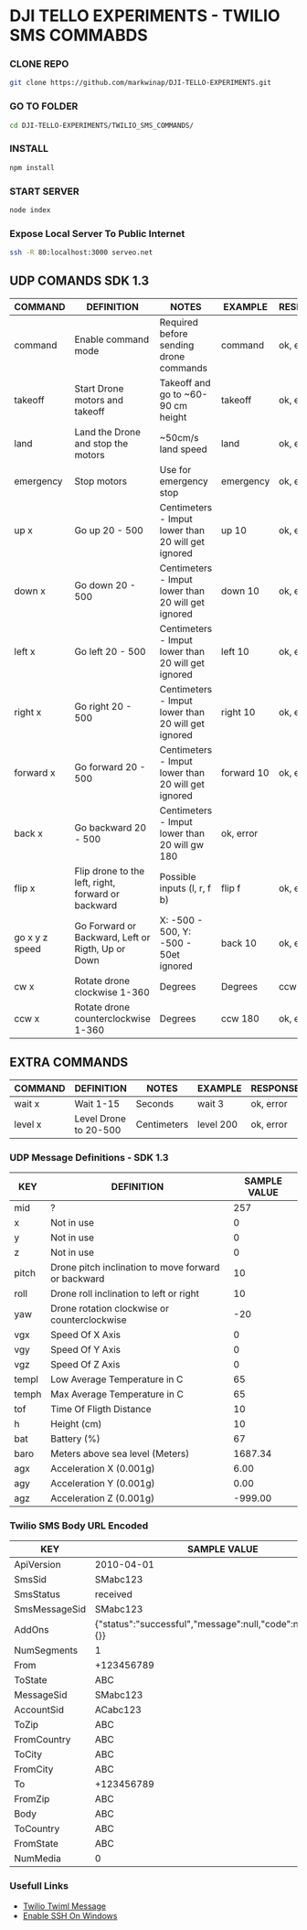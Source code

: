 # DJI TELLO EXPERIMENTS - TWILIO SMS COMMABDS


### CLONE REPO
```sh
git clone https://github.com/markwinap/DJI-TELLO-EXPERIMENTS.git
```
### GO TO FOLDER
```sh
cd DJI-TELLO-EXPERIMENTS/TWILIO_SMS_COMMANDS/
```
### INSTALL
```sh
npm install
```
### START SERVER
```sh
node index
```
### Expose Local Server To Public Internet
```sh
ssh -R 80:localhost:3000 serveo.net
```

## UDP COMANDS SDK 1.3

| COMMAND | DEFINITION | NOTES | EXAMPLE | RESPONSE |
| ------ | ------ | ------ | ------ | ------ |
| command | Enable command mode | Required before sending drone commands | command | ok, error |
| takeoff | Start Drone motors and takeoff | Takeoff and go to ~60-90 cm height | takeoff | ok, error |
| land | Land the Drone and stop the motors | ~50cm/s land speed | land | ok, error |
| emergency | Stop motors | Use for emergency stop | emergency | ok, error |
| up x | Go up 20 - 500 | Centimeters - Imput lower than 20 will get ignored | up 10 | ok, error |
| down x | Go down 20 - 500 | Centimeters - Imput lower than 20 will get ignored | down 10 | ok, error |
| left x | Go left 20 - 500 | Centimeters - Imput lower than 20 will get ignored | left 10 | ok, error |
| right x | Go right 20 - 500 | Centimeters - Imput lower than 20 will get ignored | right 10 | ok, error |
| forward x | Go forward 20 - 500 | Centimeters - Imput lower than 20 will get ignored | forward 10 | ok, error |
| back x | Go backward 20 - 500 | Centimeters - Imput lower than 20 will gw 180 | ok, error |
| flip x | Flip drone to the left, right, forward or backward | Possible inputs (l, r, f b) | flip f | ok, error |
| go x y z speed | Go Forward or Backward, Left or Rigth, Up or Down  | X: -500 - 500, Y: -500 - 50et ignored | back 10 | ok, error |
| cw x | Rotate drone clockwise 1-360 | Degrees | Degrees | ccw 180 | ok, error |
| ccw x | Rotate drone counterclockwise 1-360 | Degrees | ccw 180 | ok, error |

## EXTRA COMMANDS

| COMMAND | DEFINITION | NOTES | EXAMPLE | RESPONSE |
| ------ | ------ | ------ | ------ | ------ |
| wait x | Wait 1-15 | Seconds | wait 3 | ok, error |
| level x |Level Drone to 20-500 | Centimeters | level 200 | ok, error |


### UDP Message Definitions - SDK 1.3

| KEY | DEFINITION | SAMPLE VALUE |
| ------ | ------ | ------ |
| mid | ? | 257 |
| x | Not in use | 0 |
| y | Not in use | 0 |
| z | Not in use | 0 |
| pitch | Drone pitch inclination to move forward or backward | 10 |
| roll | Drone roll inclination to left or right | 10 |
| yaw | Drone rotation clockwise or counterclockwise | -20 |
| vgx | Speed Of X Axis | 0 |
| vgy | Speed Of Y Axis | 0 |
| vgz | Speed Of Z Axis | 0 |
| templ | Low Average Temperature in C | 65 |
| temph | Max Average Temperature in C | 65 |
| tof | Time Of Fligth Distance | 10 |
| h | Height (cm) | 10 |
| bat | Battery (%) | 67 |
| baro | Meters above sea level (Meters) | 1687.34 |
| agx |  Acceleration X (0.001g) | 6.00 |
| agy |  Acceleration Y (0.001g) | 0.00 |
| agz |  Acceleration Z (0.001g) | -999.00 |

### Twilio SMS Body URL Encoded

| KEY | SAMPLE VALUE |
| ------ | ------ |
| ApiVersion | 2010-04-01 |
| SmsSid | SMabc123 |
| SmsStatus | received |
| SmsMessageSid | SMabc123 |
| AddOns | {"status":"successful","message":null,"code":null,"results":{}} |
| NumSegments | 1 |
| From | +123456789 |
| ToState | ABC |
| MessageSid | SMabc123 |
| AccountSid | ACabc123 |
| ToZip | ABC |
| FromCountry | ABC |
| ToCity | ABC |
| FromCity | ABC |
| To | +123456789 |
| FromZip | ABC |
| Body | ABC |
| ToCountry | ABC |
| FromState | ABC |
| NumMedia | 0 |


### Usefull Links

- [Twilio Twiml Message](https://www.twilio.com/docs/sms/twiml/message)
- [Enable SSH On Windows](https://www.howtogeek.com/336775/how-to-enable-and-use-windows-10s-built-in-ssh-commands)